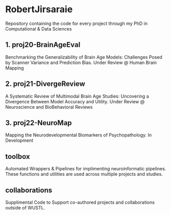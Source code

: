 # RobertJirsaraie
Repository containing the code for every project through my PhD in Computational & Data Sciences

## 1. proj20-BrainAgeEval

Benchmarking the Generalizability of Brain Age Models: Challenges Posed by Scanner Variance and Prediction Bias. Under Review @ Human Brain Mapping

## 2. proj21-DivergeReview

A Systematic Review of Multimodal Brain Age Studies: Uncovering a Divergence Between Model Accuracy and Utility. Under Review @ Neuroscience and BioBehavioral Reviews

## 3. proj22-NeuroMap

Mapping the Neurodevelopmental Biomarkers of Psychopathology. In Development

## toolbox

Automated Wrappers & Pipelines for implimenting neuroinformatic pipelines. These functions and utilities are used across multiple projects and studies.

## collaborations 

Supplimental Code to Support co-authored projects and collaborations outside of WUSTL.
